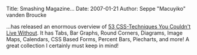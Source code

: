 Title: Smashing Magazine...
Date: 2007-01-21
Author: Seppe "Macuyiko" vanden Broucke

...has released an enormous overview of [53 CSS-Techniques You Couldn't Live Without](http://www.smashingmagazine.com/2007/01/19/53-css-techniques-you-couldnt-live-without/). It has Tabs, Bar Graphs, Round Corners, Diagrams, Image Maps, Calendars, CSS Based Forms, Percent Bars, Piecharts, and more! A great collection I certainly must keep in mind!



